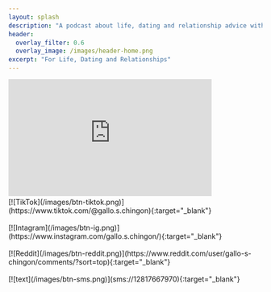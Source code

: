 ```yaml
---
layout: splash
description: "A podcast about life, dating and relationship advice with a kink twist"
header:
  overlay_filter: 0.6
  overlay_image: /images/header-home.png
excerpt: "For Life, Dating and Relationships"
---
```


<iframe src="https://open.spotify.com/embed/show/3XjoipCU3QzeIaQAAQpBdW" width="80%" height="232" frameBorder="0" allowtransparency='true' allow="encrypted-media"></iframe>
<br>
[![TikTok](/images/btn-tiktok.png)](https://www.tiktok.com/@gallo.s.chingon){:target="_blank"}
<br>
<br>
[![Intagram](/images/btn-ig.png)](https://www.instagram.com/gallo.s.chingon/){:target="_blank"}
<br>
<br>
[![Reddit](/images/btn-reddit.png)](https://www.reddit.com/user/gallo-s-chingon/comments/?sort=top){:target="_blank"}
<br>
<br>
[![text](/images/btn-sms.png)](sms://12817667970){:target="_blank"}
